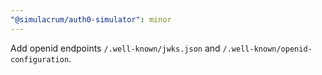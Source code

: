 ```yaml
---
"@simulacrum/auth0-simulator": minor
---
```


Add openid endpoints `/.well-known/jwks.json` and `/.well-known/openid-configuration`.